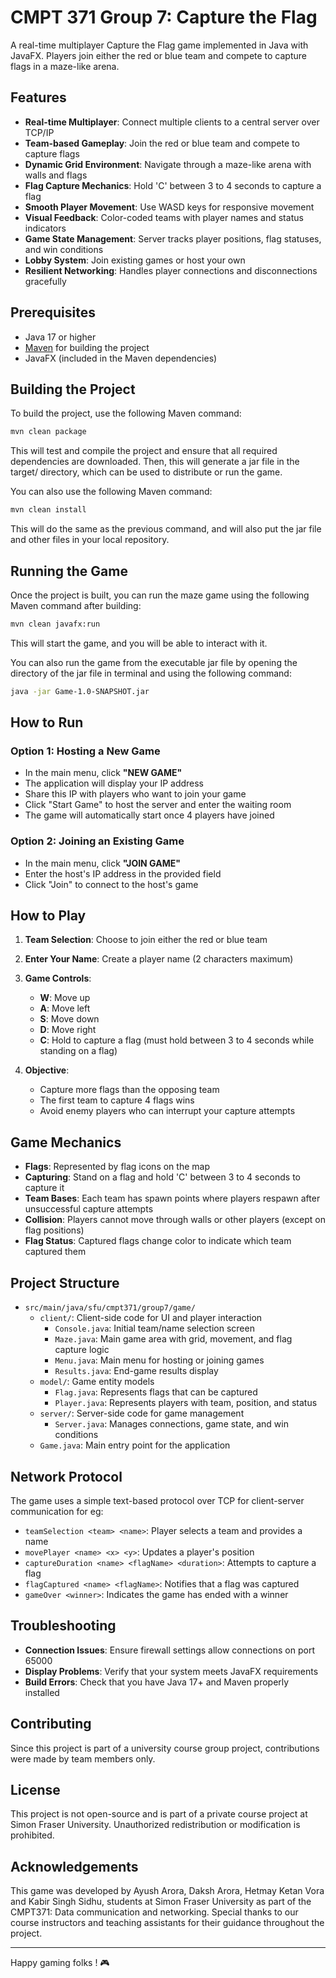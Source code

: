 # CMPT 371 Group 7: Capture the Flag

A real-time multiplayer Capture the Flag game implemented in Java with JavaFX. Players join either the red or blue team and compete to capture flags in a maze-like arena.

## Features

- **Real-time Multiplayer**: Connect multiple clients to a central server over TCP/IP
- **Team-based Gameplay**: Join the red or blue team and compete to capture flags
- **Dynamic Grid Environment**: Navigate through a maze-like arena with walls and flags
- **Flag Capture Mechanics**: Hold 'C' between 3 to 4 seconds to capture a flag
- **Smooth Player Movement**: Use WASD keys for responsive movement
- **Visual Feedback**: Color-coded teams with player names and status indicators
- **Game State Management**: Server tracks player positions, flag statuses, and win conditions
- **Lobby System**: Join existing games or host your own
- **Resilient Networking**: Handles player connections and disconnections gracefully

## Prerequisites

- Java 17 or higher
- [Maven](https://maven.apache.org) for building the project
- JavaFX (included in the Maven dependencies)


## Building the Project

To build the project, use the following Maven command:
``` bash
mvn clean package
```

This will test and compile the project and ensure that all required dependencies are downloaded. Then, this will generate a jar file in the target/ directory, which can be used to distribute or run the game.


You can also use the following Maven command:

``` bash
mvn clean install
```

This will do the same as the previous command, and will also put the jar file and other files in your local repository.

## Running the Game

Once the project is built, you can run the maze game using the following Maven command after building:

``` bash
mvn clean javafx:run
```

This will start the game, and you will be able to interact with it.


You can also run the game from the executable jar file by opening the directory of the jar file in terminal and using the following command:

``` bash
java -jar Game-1.0-SNAPSHOT.jar
```


## How to Run

### Option 1: Hosting a New Game

- In the main menu, click **"NEW GAME"**
- The application will display your IP address
- Share this IP with players who want to join your game
- Click "Start Game" to host the server and enter the waiting room
- The game will automatically start once 4 players have joined

### Option 2: Joining an Existing Game

- In the main menu, click **"JOIN GAME"**
- Enter the host's IP address in the provided field
- Click "Join" to connect to the host's game

## How to Play

1. **Team Selection**: Choose to join either the red or blue team
2. **Enter Your Name**: Create a player name (2 characters maximum)
3. **Game Controls**:
   - **W**: Move up
   - **A**: Move left
   - **S**: Move down
   - **D**: Move right
   - **C**: Hold to capture a flag (must hold between 3 to 4 seconds while standing on a flag)

4. **Objective**:
   - Capture more flags than the opposing team
   - The first team to capture 4 flags wins
   - Avoid enemy players who can interrupt your capture attempts

## Game Mechanics

- **Flags**: Represented by flag icons on the map
- **Capturing**: Stand on a flag and hold 'C' between 3 to 4 seconds to capture it
- **Team Bases**: Each team has spawn points where players respawn after unsuccessful capture attempts
- **Collision**: Players cannot move through walls or other players (except on flag positions)
- **Flag Status**: Captured flags change color to indicate which team captured them

## Project Structure

- `src/main/java/sfu/cmpt371/group7/game/`
   - `client/`: Client-side code for UI and player interaction
      - `Console.java`: Initial team/name selection screen
      - `Maze.java`: Main game area with grid, movement, and flag capture logic
      - `Menu.java`: Main menu for hosting or joining games
      - `Results.java`: End-game results display
   - `model/`: Game entity models
      - `Flag.java`: Represents flags that can be captured
      - `Player.java`: Represents players with team, position, and status
   - `server/`: Server-side code for game management
      - `Server.java`: Manages connections, game state, and win conditions
   - `Game.java`: Main entry point for the application

## Network Protocol

The game uses a simple text-based protocol over TCP for client-server communication for eg:

- `teamSelection <team> <name>`: Player selects a team and provides a name
- `movePlayer <name> <x> <y>`: Updates a player's position
- `captureDuration <name> <flagName> <duration>`: Attempts to capture a flag
- `flagCaptured <name> <flagName>`: Notifies that a flag was captured
- `gameOver <winner>`: Indicates the game has ended with a winner


## Troubleshooting

- **Connection Issues**: Ensure firewall settings allow connections on port 65000
- **Display Problems**: Verify that your system meets JavaFX requirements
- **Build Errors**: Check that you have Java 17+ and Maven properly installed

## Contributing
Since this project is part of a university course group project, contributions were made by team members only.

## License
This project is not open-source and is part of a private course project at Simon Fraser University. Unauthorized redistribution or modification is prohibited.

## Acknowledgements
This game was developed by Ayush Arora, Daksh Arora, Hetmay Ketan Vora and Kabir Singh Sidhu,
students at Simon Fraser University as part of the CMPT371: Data communication and networking. Special thanks to our course instructors and teaching assistants for their guidance throughout the project.


--- 

Happy gaming folks ! 🎮
```
